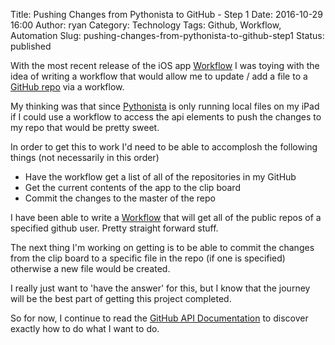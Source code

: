Title: Pushing Changes from Pythonista to GitHub - Step 1
Date: 2016-10-29 16:00
Author: ryan
Category: Technology
Tags: Github, Workflow, Automation
Slug: pushing-changes-from-pythonista-to-github-step1
Status: published

With the most recent release of the iOS app [Workflow](https://workflow.is) I was toying with the idea of writing a workflow that would allow me to update / add a file to a [GitHub repo](https://github.com) via a workflow.

My thinking was that since [Pythonista](http://omz-software.com/pythonista/) is only running local files on my iPad if I could use a workflow to access the api elements to push the changes to my repo that would be pretty sweet.

In order to get this to work I'd need to be able to accomplosh the following things (not necessarily in this order)

-   Have the workflow get a list of all of the repositories in my GitHub
-   Get the current contents of the app to the clip board
-   Commit the changes to the master of the repo

I have been able to write a [Workflow](https://workflow.is/workflows/8e986867ff074dbe89c7b0bf9dcb72f5) that will get all of the public repos of a specified github user. Pretty straight forward stuff.

The next thing I'm working on getting is to be able to commit the changes from the clip board to a specific file in the repo (if one is specified) otherwise a new file would be created.

I really just want to 'have the answer' for this, but I know that the journey will be the best part of getting this project completed.

So for now, I continue to read the [GitHub API Documentation](https://developer.github.com/v3/) to discover exactly how to do what I want to do.
